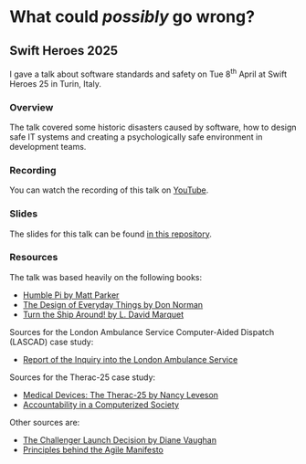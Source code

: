 # What could _possibly_ go wrong?
## Swift Heroes 2025

I gave a talk about software standards and safety on Tue 8<sup>th</sup> April at Swift Heroes 25 in Turin, Italy.

### Overview

The talk covered some historic disasters caused by software, how to design safe IT systems and creating a psychologically safe environment in development teams.

### Recording

You can watch the recording of this talk on [YouTube](https://www.youtube.com/watch?v=2YHEmoD2STk).

### Slides

The slides for this talk can be found [in this repository](Slides.pdf).

### Resources

The talk was based heavily on the following books:

- [Humble Pi by Matt Parker](https://www.penguin.co.uk/books/300640/humble-pi-by-parker-matt/9780141989143)
- [The Design of Everyday Things by Don Norman](https://mitpress.mit.edu/9780262525671/the-design-of-everyday-things/)
- [Turn the Ship Around! by L. David Marquet](https://davidmarquet.com/turn-the-ship-around-book/)

Sources for the London Ambulance Service Computer-Aided Dispatch (LASCAD) case study:

- [Report of the Inquiry into the London Ambulance Service](http://www0.cs.ucl.ac.uk/staff/A.Finkelstein/las/lascase0.9.pdf)

Sources for the Therac-25 case study:

- [Medical Devices: The Therac-25 by Nancy Leveson](https://legacy.cs.indiana.edu/classes/p415-sjoh/readings/Therac25/therac-update.pdf)
- [Accountability in a Computerized Society](https://nissenbaum.tech.cornell.edu/papers/accountability.pdf)

Other sources are:

- [The Challenger Launch Decision by Diane Vaughan](https://press.uchicago.edu/ucp/books/book/chicago/C/bo22781921.html)
- [Principles behind the Agile Manifesto](https://agilemanifesto.org/principles.html)


